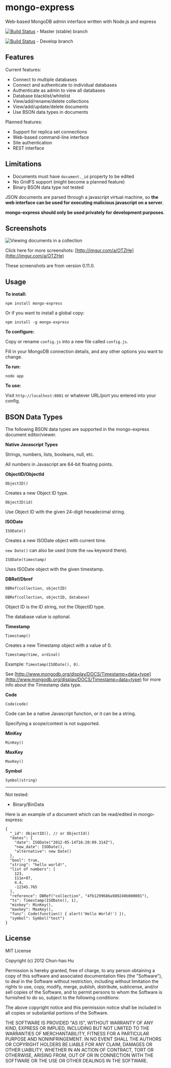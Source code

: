 mongo-express
=============

Web-based MongoDB admin interface written with Node.js and express

[![Build Status](https://secure.travis-ci.org/andzdroid/mongo-express.png?branch=master)](http://travis-ci.org/andzdroid/mongo-express) - Master (stable) branch

[![Build Status](https://secure.travis-ci.org/andzdroid/mongo-express.png?branch=develop)](http://travis-ci.org/andzdroid/mongo-express) - Develop branch


Features
--------

Current features:

* Connect to multiple databases
* Connect and authenticate to individual databases
* Authenticate as admin to view all databases
* Database blacklist/whitelist
* View/add/rename/delete collections
* View/add/update/delete documents
* Use BSON data types in documents

Planned features:

* Support for replica set connections
* Web-based command-line interface
* Site authentication
* REST interface


Limitations
-----------

* Documents must have `document._id` property to be edited
* No GridFS support (might become a planned feature)
* Binary BSON data type not tested

JSON documents are parsed through a javascript virtual machine, so **the web
interface can be used for executing malicious javascript on a server**.

**mongo-express should only be used privately for development purposes**.


Screenshots
-----------

<img src="http://i.imgur.com/DOi3b.png" title="Viewing documents in a collection" />

Click here for more screenshots: 
[http://imgur.com/a/OTZHe](http://imgur.com/a/OTZHe)

These screenshots are from version 0.11.0.


Usage
-----

**To install:**

    npm install mongo-express

Or if you want to install a global copy:

    npm install -g mongo-express

**To configure:**

Copy or rename `config.js` into a new file called `config.js`.

Fill in your MongoDB connection details, and any other options you want to change.

**To run:**

    node app

**To use:**

Visit `http://localhost:8081` or whatever URL/port you entered into your config.


BSON Data Types
---------------

The following BSON data types are supported in the mongo-express document editor/viewer.

**Native Javascript Types**

Strings, numbers, lists, booleans, null, etc.

All numbers in Javascript are 64-bit floating points.

**ObjectID/ObjectId**

    ObjectID()

Creates a new Object ID type.

    ObjectID(id)

Use Object ID with the given 24-digit hexadecimal string.

**ISODate**

    ISODate()

Creates a new ISODate object with current time.

`new Date()` can also be used (note the `new` keyword there).

    ISODate(timestamp)

Uses ISODate object with the given timestamp.

**DBRef/Dbref**

    DBRef(collection, objectID)

    DBRef(collection, objectID, database)

Object ID is the ID string, not the ObjectID type.

The database value is optional.

**Timestamp**

    Timestamp()

Creates a new Timestamp object with a value of 0.

    Timestamp(time, ordinal)

Example: `Timestamp(ISODate(), 0)`.

See [http://www.mongodb.org/display/DOCS/Timestamp+data+type](http://www.mongodb.org/display/DOCS/Timestamp+data+type) for more info about the Timestamp data type.

**Code**

    Code(code)

Code can be a native Javascript function, or it can be a string.

Specifying a scope/context is not supported.

**MinKey**

    MinKey()

**MaxKey**

    MaxKey()

**Symbol**

    Symbol(string)

---

Not tested:

* Binary/BinData

Here is an example of a document which can be read/edited in mongo-express:

    {
      "_id": ObjectID(), // or ObjectId()
      "dates": {
        "date": ISODate("2012-05-14T16:20:09.314Z"),
        "new_date": ISODate(),
        "alternative": new Date()
      },
      "bool": true,
      "string": "hello world!",
      "list of numbers": [
        123,
        111e+87,
        4.4,
        -12345.765
      ],
      "reference": DBRef("collection", "4fb1299686a989240b000001"),
      "ts": Timestamp(ISODate(), 1),
      "minkey": MinKey(),
      "maxkey": MaxKey(),
      "func": Code(function() { alert('Hello World!') }),
      "symbol": Symbol("test")
    }

License
-------
MIT License

Copyright (c) 2012 Chun-hao Hu

Permission is hereby granted, free of charge, to any person obtaining a copy of this software and associated documentation files (the "Software"), to deal in the Software without restriction, including without limitation the rights to use, copy, modify, merge, publish, distribute, sublicense, and/or sell copies of the Software, and to permit persons to whom the Software is furnished to do so, subject to the following conditions:

The above copyright notice and this permission notice shall be included in all copies or substantial portions of the Software.

THE SOFTWARE IS PROVIDED "AS IS", WITHOUT WARRANTY OF ANY KIND, EXPRESS OR IMPLIED, INCLUDING BUT NOT LIMITED TO THE WARRANTIES OF MERCHANTABILITY, FITNESS FOR A PARTICULAR PURPOSE AND NONINFRINGEMENT. IN NO EVENT SHALL THE AUTHORS OR COPYRIGHT HOLDERS BE LIABLE FOR ANY CLAIM, DAMAGES OR OTHER LIABILITY, WHETHER IN AN ACTION OF CONTRACT, TORT OR OTHERWISE, ARISING FROM, OUT OF OR IN CONNECTION WITH THE SOFTWARE OR THE USE OR OTHER DEALINGS IN THE SOFTWARE.
